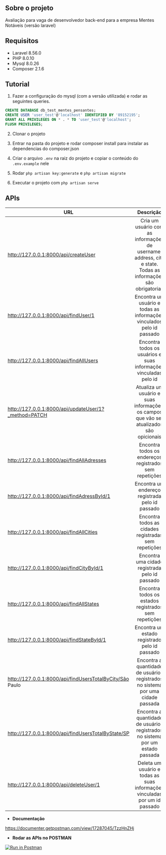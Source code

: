 ## Sobre o projeto

Avaliação para vaga de desenvolvedor back-end para a empresa Mentes Notáveis (versão laravel)
## Requisitos

- Laravel 8.56.0
- PHP 8.0.10
- Mysql 8.0.26
- Composer 2.1.6

## Tutorial 

1. Fazer a configuração do mysql (com a versão utilizada) e rodar as seguintes queries. 

```sql
CREATE DATABASE db_test_mentes_pensantes;
CREATE USER 'user_test'@'localhost' IDENTIFIED BY '89152195';
GRANT ALL PRIVILEGES ON * . * TO 'user_test'@'localhost';
FLUSH PRIVILEGES;
```

2. Clonar o projeto 

3. Entrar na pasta do projeto e rodar composer install para instalar as dependencias do composer.json

4. Criar o arquivo ```.env``` na raiz do projeto e copiar o conteúdo do ```.env.example``` nele 

5. Rodar ```php artisan key:generate``` e ```php artisan migrate``` 

6. Executar o projeto com ```php artisan serve```


## APIs


| URL                                                       | Descrição     |
| --------------------------------------------------------- |:-------------:|
| http://127.0.0.1:8000/api/createUser                      | Cria um usuário com as informações de username, address, city e state. Todas as informações são obrigatorias |
| http://127.0.0.1:8000/api/findUser/1                      | Encontra um usuário e todas as informações vinculados pelo id passado      |
| http://127.0.0.1:8000/api/findAllUsers                    | Encontra todos os usuários e suas informações vinculadas pelo id     |
| http://127.0.0.1:8000/api/updateUser/1?_method=PATCH      | Atualiza um usuário e suas informações, os campos que vão ser atualizados são opicionais |
| http://127.0.0.1:8000/api/findAllAdresses                 | Encontra todos os endereços registrados sem repetições      |
| http://127.0.0.1:8000/api/findAdressById/1                | Encontra um endereço registrada pelo id passado      |
| http://127.0.0.1:8000/api/findAllCities                   | Encontra todos as cidades registradas sem repetições   |
| http://127.0.0.1:8000/api/findCityById/1                  | Encontra uma cidade registrada pelo id passado      |
| http://127.0.0.1:8000/api/findAllStates                   | Encontra todos os estados registrados sem repetições        |
| http://127.0.0.1:8000/api/findStateById/1                 | Encontra um estado registrado pelo id passado |
| http://127.0.0.1:8000/api/findUsersTotalByCity/São Paulo  | Encontra a quantidade de usuários registrados no sistema por uma cidade passada      |
| http://127.0.0.1:8000/api/findUsersTotalByState/SP        | Encontra a quantidade de usuários registrados no sistema por um estado passada     |
| http://127.0.0.1:8000/api/deleteUser/1                    | Deleta um usuário e todas as suas informações vinculadas por um id passado |


- **Documentação**

https://documenter.getpostman.com/view/17287045/TzzHnZHj


- **Rodar as APIs no POSTMAN**

[![Run in Postman](https://run.pstmn.io/button.svg)](https://god.gw.postman.com/run-collection/17287045-5b784848-81cd-406e-afef-8cfcee0b55d5?action=collection%2Ffork&collection-url=entityId%3D17287045-5b784848-81cd-406e-afef-8cfcee0b55d5%26entityType%3Dcollection%26workspaceId%3De6244f3c-404e-4cef-b374-f332dcbbfa9a)